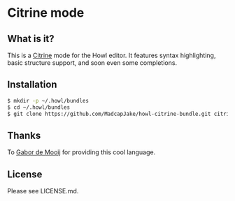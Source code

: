 # Citrine mode

## What is it?

This is a [Citrine](http://citrine-lang.org) mode for the Howl editor. It features syntax highlighting, basic structure support, and soon even some completions.

## Installation

```sh
$ mkdir -p ~/.howl/bundles
$ cd ~/.howl/bundles
$ git clone https://github.com/MadcapJake/howl-citrine-bundle.git citrine
```

## Thanks

To [Gabor de Mooij](https://github.com/gabordemooij) for providing this cool language.

## License

Please see LICENSE.md.
